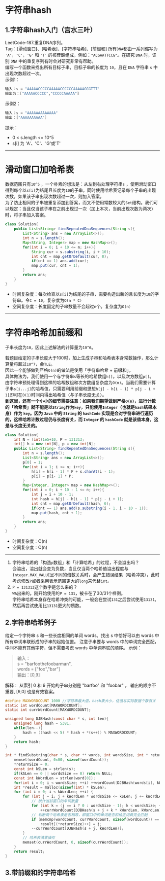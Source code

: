 # 字符串hash
## 1.字符串hash入门（宫水三叶）
LeetCode-187.重复DNA序列。  
Tag：[滑动窗口]、[哈希表]、[字符串哈希]、[前缀和]
所有`DNA`都由一系列缩写为 `'A'`，`'C'`，`'G'` 和 `'T'` 的核苷酸组成，例如：`"ACGAATTCCG"`。在研究 `DNA` 时，识别 `DNA` 中的重复序列有时会对研究非常有帮助。  
编写一个函数来找出所有目标子串，目标子串的长度为 `10`，且在 `DNA` 字符串 `s` 中出现次数超过一次。  
示例1：
```python
输入：s = "AAAAACCCCCAAAAACCCCCCAAAAAGGGTTT"
输出为：["AAAAACCCCC","CCCCCAAAAA"]
```
示例2：
```python
输入：s = "AAAAAAAAAAAAA"
输出：["AAAAAAAAAA"]
```
提示：  
- 0 < s.length <= 10^5
- s[i] 为 'A'、'C'、'G'或'T'
---------------------------------------
# 滑动窗口加哈希表  
数据范围只有`10^5` ，一个朴素的想法是：从左到右处理字符串`s` ，使用滑动窗口得到每个以`s[i]`为结尾且长度为`10`的子串，同时使用哈希表记录每个子串的出现次数，如果该子串出现次数超过一次，则加入答案。  
为了防止相同的子串被重复添加到答案，而又不使用常数较大的`Set`结构。我们可以规定：当且仅当该子串在之前出现过一次（加上本次，当前出现次数为两次）时，将子串加入答案。  
```java
class Solution{
    public List<String> findRepeatedDnaSequences(String s){
        List<String> ans = new ArrayList<>();
        int n = s.length();
        Map<String, Integer> map = new HashMap<>();
        for(int i = 0; i + 10 <= n; i++){
            String cur = s.substring(i, i + 10);
            int cnt = map.getOrDefault(cur, 0);
            if(cnt == 1) ans.add(cur);
            map.put(cur, cnt + 1);
        }
        return ans;
    }
}
```
- 时间复杂度：每次检查以`s[i]`为结尾的子串，需要构造出新的且长度为`10`的字符串。令`C = 10`，复杂度为`O(n * C)`
- 空间复杂度：长度固定的子串数量不会超过`n`个。复杂度为`O(n)`
----------------------------------
# 字符串哈希加前缀和  
子串长度为`10`，因此上述解法的计算量为`10^6`。

若题目给定的子串长度大于100时，加上生成子串和哈希表本身常数操作，那么计算量将超过`10^7`，会`TLE`。  
因此一个能够做到严格`O(n)`的做法是使用「字符串哈希 + 前缀和」。  
具体做法为，我们使用一个与字符串`s`等长的哈希数组`h[]`，以及次方数组`p[]`。  
由字符串预处理得到这样的哈希数组和次方数组复杂度为`O(n)`。当我们需要计算子串`s[i...j]`的哈希值，只需要利用前缀和思想`h[j] - h[i - 1] * p[j - i + 1]`即可在`O(1)`时间内得出哈希值（与子串长度无关）。  
**到这里，还有一个小小的细节需要注意：如果我们期望做到严格`O(n)`，进行计数的「哈希表」就不能是以`String`作为`key`，只能使用`Integer`（也就是`hash`结果本身）作为 `key`。因为 `Java` 中的 `String` 的 `hashCode` 实现是会对字符串进行遍历的，这样哈希计数过程仍与长度有关，而 `Integer` 的 `hashCode` 就是该值本身，这是与长度无关的。**
```java
class Solution{
    int N = (int)1e5+10, P = 131313;
    int[] h = new int[N], p = new int[N];
    public List<String> findRepeatedDnaSequences(String s){
        int n = s.length();
        List<String> ans = new ArrayList<>();
        p[0] = 1;
        for(int i = 1; i <= n; i++){
            h[i] = h[i - 1] * P + s.charAt(i - 1);
            p[i] = p[i- 1] * P;
        }
        Map<Integer, Integer> map = new HashMap<>();
        for(int i = 0; i + 10 - 1 <= n; i++){
            int j = i + 10 - 1;
            int hash = h[j] - h[i - 1] * p[j - i + 1];
            int cnt = map.getOrDefault(hash, 0);
            if(cnt == 1) ans.add(s.substring(i - 1, i + 10 - 1));
            map.put(hash, cnt + 1);
        }
        return ans;
    }
}
```
- 时间复杂度：O(n)
- 空间复杂度：O(n)
-------------------------
1. 字符串哈希的「构造`p`数组」和「计算哈希」的过程，不会溢出吗？  
会溢出，溢出就会变为负数，当且仅当两个哈希值溢出程度与`Integer.MAX_VALUE`呈不同的倍数关系时，会产生错误结果（哈希冲突），此时考虑修改`P`或者采用表示范围更大的`long`来代替`int`。  
2. `P = 131313`这个数字是怎么来的？  
`WA`出来的，刚开始使用的`P = 131`，被卡在了30/31个样例。  
字符串哈希本身存在哈希冲突的可能，一般会在尝试`131`之后尝试使用`13131`，然后再尝试使用比`13131`更大的质数。

## 2.字符串哈希例子
给定一个字符串 s 和一些长度相同的单词 words。找出 s 中恰好可以由 words 中所有单词串联形成的子串的起始位置。
注意子串要与 words 中的单词完全匹配，中间不能有其他字符，但不需要考虑 words 中单词串联的顺序。
示例：
>输入：  
  s = "barfoothefoobarman",  
  words = ["foo","bar"]  
输出：[0,9]    

解释：
从索引 0 和 9 开始的子串分别是 "barfoo" 和 "foobar" 。
输出的顺序不重要, [9,0] 也是有效答案。
```c
#define MAXWORDCOUNT 1000 //字符串最大值，hash表大小，估值与实际数据个数有关
static int wordCount[MAXWORDCOUNT];
static int currWordCount[MAXWORDCOUNT];

unsigned long DJBHash(const char * s, int len){
    unsigned long hash = 5381;
    while(len--){
        hash = ((hash << 5) * hash + *(s++)) % MAXWORDCOUNT;
    }
    return hash;
}

int * findSubstring(char * s, char ** words, int wordsSize, int * returnSize){
    memset(wordCount, 0x00, sizeof(wordCount));
    *returnSize = 0;
    const int kSLen = strlen(s);
    if(kSLen == 0 || wordsSize == 0) return NULL;
    const int kWordLen = strlen(word[0]);
    for(int i = 0; i < wordsSize; ++i) ++wordCount[DJBHash(words[i], kWordLen)];
    int *result = malloc(sizeof(int) * kSLen);
    for (int i = 0; i < kWordLen; ++i) {
        for (int j = i; j + kWordLen * wordsSize <= kSLen; j += kWordLen) {
            // 统计当前窗口的单词数量
            for (int k = (j == i ? 0 : wordsSize - 1); k < wordsSize; ++k) 
                ++currWordCount[DJBHash(s + j + k * kWordLen, kWordLen)];
            // 判断两个哈希表是否相等，即窗口中的单词是否和给定词典完全匹配
            if (memcmp(wordCount, currWordCount, sizeof(wordCount)) == 0)
                result[(*returnSize)++] = j;
            --currWordCount[DJBHash(s + j, kWordLen)];
        }
        // 哈希表清零操作
        memset(currWordCount, 0, sizeof(currWordCount));
    }
    return result;
}
```

## 3.带前缀和的字符串哈希


































